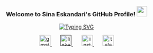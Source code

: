 <h3 align='center'>
    Welcome to Sina Eskandari's GitHub Profile! <img src='https://media.giphy.com/media/v1.Y2lkPTc5MGI3NjExNGExNzhmMGNkOWZlZWZjN2ZlNWM2NjUxMmI4NGM0ZTdmMDJhZDgxOCZlcD12MV9pbnRlcm5hbF9naWZzX2dpZklkJmN0PXM/NFGhfDRVAml9khfvzP/giphy.gif' width='28'>
</h3>

<p align='center'>
<a href="https://git.io/typing-svg"><img src="https://readme-typing-svg.demolab.com?font=Fira+Code&pause=1000&color=61DAFB&center=true&vCenter=true&width=620&lines=Computer+Engineering+Student+at+IUST;Interested+in+Deep+Learning%2C+Computer+Vision+and+NLP;Dedicated+seeker+of+knowledge+and+adventurer" alt="Typing SVG" /></a>
</p>

<!-- Social media section -->
<p align='center'>
  <a href='mailto:sinaeskandari007@gmail.com' title='Gmail'>
    <img width="30" height="30" src="https://img.icons8.com/ios-filled/50/61dafb/gmail-new.png" alt="gmail-new"/>
  </a>
  &#8287;&#8287;&#8287;&#8287;&#8287;
  
  <a href='' title='LinkedIn'>
    <img width='30' height='30' src='https://img.icons8.com/ios-filled/50/61dafb/linkedin.png' alt='linkedin'/>
  </a>
  &#8287;&#8287;&#8287;&#8287;&#8287;
  
  <a href='https://www.instagram.com/sinaesk_/' title='Instagram'>
    <img width='30' height='30' src='https://img.icons8.com/ios-filled/50/61dafb/instagram-new--v1.png' alt='instagram'/>
  </a>
  &#8287;&#8287;&#8287;&#8287;&#8287;
  
  <a href='https://t.me/cna_esk'>
    <img width='30' height='30' src='https://img.icons8.com/ios-filled/50/61dafb/telegram.png' alt='telegram'/>
  </a>
</p>
